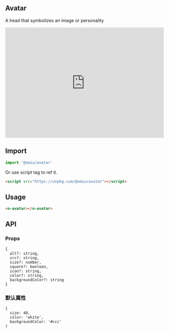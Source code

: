 ## Avatar

A head that symbolizes an image or personality

<iframe height="351" style="width: 100%;" scrolling="no" title="OMIU Avatar" src="https://codepen.io/omijs/embed/QWjgaze?height=351&theme-id=default&default-tab=html,result" frameborder="no" allowtransparency="true" allowfullscreen="true" loading="lazy">
  See the Pen <a href='https://codepen.io/omijs/pen/QWjgaze'>OMIU Checkbox</a> by OMI
  (<a href='https://codepen.io/omijs'>@omijs</a>) on <a href='https://codepen.io'>CodePen</a>.
</iframe>

## Import

```js
import '@omiu/avatar'
```

Or use script tag to ref it.


```html
<script src="https://unpkg.com/@omiu/avatar"></script>
```

## Usage

```html
<o-avatar></o-avatar>
```

## API

### Props

```tsx
{
  alt?: string,
  src?: string,
  size?: number,
  square?: boolean,
  icon?: string,
  color?: string,
  backgroundColor?: string
}
```

### 默认属性

```tsx
{
  size: 40,
  color: 'white',
  backgroundColor: '#ccc'
)
```
